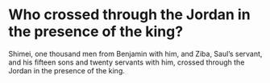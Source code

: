 # Who crossed through the Jordan in the presence of the king?

Shimei, one thousand men from Benjamin with him, and Ziba, Saul’s servant, and his fifteen sons and twenty servants with him, crossed through the Jordan in the presence of the king.
